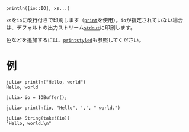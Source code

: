 ```
println([io::IO], xs...)
```

`xs`を`io`に改行付きで印刷します（[`print`](@ref)を使用）。`io`が指定されていない場合は、デフォルトの出力ストリーム[`stdout`](@ref)に印刷します。

色などを追加するには、[`printstyled`](@ref)も参照してください。

# 例

```jldoctest
julia> println("Hello, world")
Hello, world

julia> io = IOBuffer();

julia> println(io, "Hello", ',', " world.")

julia> String(take!(io))
"Hello, world.\n"
```
